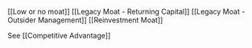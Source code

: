 
[[Low or no moat]]
[[Legacy Moat - Returning Capital]]
[[Legacy Moat - Outsider Management]]
[[Reinvestment Moat]]



See [[Competitive Advantage]]